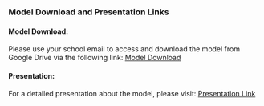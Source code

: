 ### Model Download and Presentation Links

#### Model Download:
Please use your school email to access and download the model from Google Drive via the following link: [Model Download](https://drive.google.com/drive/folders/1YKA197FQF_FcAjCHa4ampnimyp20tfYz?usp=drive_link)

#### Presentation:
For a detailed presentation about the model, please visit: [Presentation Link](https://www.canva.com/design/DAGAoZjUxCE/du6Hbt7NymxfMmudpRgZ1w/edit?utm_content=DAGAoZjUxCE&utm_campaign=designshare&utm_medium=link2&utm_source=sharebutton)


